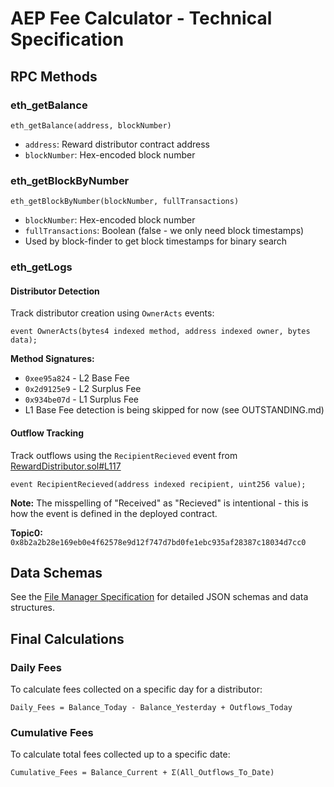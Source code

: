 # AEP Fee Calculator - Technical Specification

## RPC Methods

### eth_getBalance

```
eth_getBalance(address, blockNumber)
```

- `address`: Reward distributor contract address
- `blockNumber`: Hex-encoded block number

### eth_getBlockByNumber

```
eth_getBlockByNumber(blockNumber, fullTransactions)
```

- `blockNumber`: Hex-encoded block number
- `fullTransactions`: Boolean (false - we only need block timestamps)
- Used by block-finder to get block timestamps for binary search

### eth_getLogs

#### Distributor Detection

Track distributor creation using `OwnerActs` events:

```solidity
event OwnerActs(bytes4 indexed method, address indexed owner, bytes data);
```

**Method Signatures:**

- `0xee95a824` - L2 Base Fee
- `0x2d9125e9` - L2 Surplus Fee
- `0x934be07d` - L1 Surplus Fee
- L1 Base Fee detection is being skipped for now (see OUTSTANDING.md)

#### Outflow Tracking

Track outflows using the `RecipientRecieved` event from [RewardDistributor.sol#L117](https://github.com/OffchainLabs/fund-distribution-contracts/blob/main/src/RewardDistributor.sol#L117)

```solidity
event RecipientRecieved(address indexed recipient, uint256 value);
```

**Note:** The misspelling of "Received" as "Recieved" is intentional - this is how the event is defined in the deployed contract.

**Topic0:** `0x8b2a2b28e169eb0e4f62578e9d12f747d7bd0fe1ebc935af28387c18034d7cc0`

## Data Schemas

See the [File Manager Specification](specs/file-manager.md#data-schemas) for detailed JSON schemas and data structures.

## Final Calculations

### Daily Fees

To calculate fees collected on a specific day for a distributor:

```
Daily_Fees = Balance_Today - Balance_Yesterday + Outflows_Today
```

### Cumulative Fees

To calculate total fees collected up to a specific date:

```
Cumulative_Fees = Balance_Current + Σ(All_Outflows_To_Date)
```
